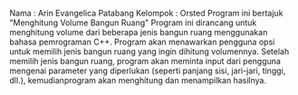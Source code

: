 Nama : Arin Evangelica Patabang
Kelompok : Orsted
Program ini bertajuk "Menghitung Volume Bangun Ruang" 
Program ini dirancang untuk menghitung volume dari beberapa jenis bangun ruang menggunakan bahasa pemrograman C++. 
Program akan menawarkan pengguna opsi untuk memilih jenis bangun ruang yang ingin dihitung volumennya.
Setelah memilih jenis bangun ruang, program akan meminta input dari pengguna mengenai parameter yang diperlukan (seperti panjang sisi, jari-jari, tinggi, dll.), 
kemudianprogram akan menghitung dan menampilkan hasilnya.

